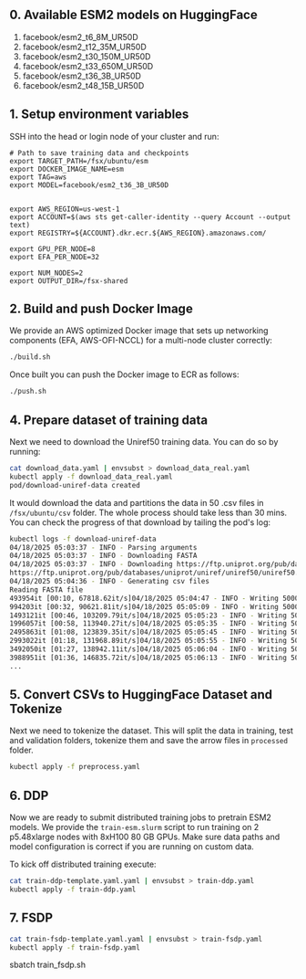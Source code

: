 ## 0. Available ESM2 models on HuggingFace

1. facebook/esm2_t6_8M_UR50D
2. facebook/esm2_t12_35M_UR50D
3. facebook/esm2_t30_150M_UR50D
4. facebook/esm2_t33_650M_UR50D
5. facebook/esm2_t36_3B_UR50D
6. facebook/esm2_t48_15B_UR50D





## 1. Setup environment variables

SSH into the head or login node of your cluster and run:

```
# Path to save training data and checkpoints
export TARGET_PATH=/fsx/ubuntu/esm
export DOCKER_IMAGE_NAME=esm
export TAG=aws
export MODEL=facebook/esm2_t36_3B_UR50D


export AWS_REGION=us-west-1
export ACCOUNT=$(aws sts get-caller-identity --query Account --output text)
export REGISTRY=${ACCOUNT}.dkr.ecr.${AWS_REGION}.amazonaws.com/

export GPU_PER_NODE=8
export EFA_PER_NODE=32

export NUM_NODES=2
export OUTPUT_DIR=/fsx-shared
```

## 2. Build and push Docker Image

We provide an AWS optimized Docker image that sets up networking components (EFA, AWS-OFI-NCCL) for a multi-node cluster correctly:

```bash
./build.sh
```

Once built you can push the Docker image to ECR as follows:
```bash
./push.sh
```

## 4. Prepare dataset of training data

Next we need to download the Uniref50 training data. You can do so by running:

```bash
cat download_data.yaml | envsubst > download_data_real.yaml
kubectl apply -f download_data_real.yaml
pod/download-uniref-data created
```
It would download the data and partitions the data in 50 .csv files in `/fsx/ubuntu/csv` folder. The whole process should take less than 30 mins. 
You can check the progress of that download by tailing the pod's log:

```bash
kubectl logs -f download-uniref-data
04/18/2025 05:03:37 - INFO - Parsing arguments
04/18/2025 05:03:37 - INFO - Downloading FASTA
04/18/2025 05:03:37 - INFO - Downloading https://ftp.uniprot.org/pub/databases/uniprot/uniref/uniref50/uniref50.fasta.gz to /workspace/tmpg20mflpo/fasta
https://ftp.uniprot.org/pub/databases/uniprot/uniref/uniref50/uniref50.fasta.gz: 100%|██████████| 13.5G/13.5G [00:59<00:00, 244MB/s]
04/18/2025 05:04:36 - INFO - Generating csv files
Reading FASTA file
493954it [00:10, 67818.62it/s]04/18/2025 05:04:47 - INFO - Writing 500000 records to /fsx/ubuntu/esm/csv/x000.csv
994203it [00:32, 90621.81it/s]04/18/2025 05:05:09 - INFO - Writing 500000 records to /fsx/ubuntu/esm/csv/x001.csv
1493121it [00:46, 103209.79it/s]04/18/2025 05:05:23 - INFO - Writing 500000 records to /fsx/ubuntu/esm/csv/x002.csv
1996057it [00:58, 113940.27it/s]04/18/2025 05:05:35 - INFO - Writing 500000 records to /fsx/ubuntu/esm/csv/x003.csv
2495863it [01:08, 123839.35it/s]04/18/2025 05:05:45 - INFO - Writing 500000 records to /fsx/ubuntu/esm/csv/x004.csv
2993022it [01:18, 131968.89it/s]04/18/2025 05:05:55 - INFO - Writing 500000 records to /fsx/ubuntu/esm/csv/x005.csv
3492050it [01:27, 138942.11it/s]04/18/2025 05:06:04 - INFO - Writing 500000 records to /fsx/ubuntu/esm/csv/x006.csv
3988951it [01:36, 146835.72it/s]04/18/2025 05:06:13 - INFO - Writing 500000 records to /fsx/ubuntu/esm/csv/x007.csv
...
```

## 5. Convert CSVs to HuggingFace Dataset and Tokenize

Next we need to tokenize the dataset. This will split the data in training, test and validation folders, tokenize them and save the arrow files in `processed` folder.

```bash
kubectl apply -f preprocess.yaml
```

## 6. DDP

Now we are ready to submit distributed training jobs to pretrain ESM2 models. We provide the `train-esm.slurm` script to run training on 2 p5.48xlarge nodes with 8xH100 80 GB GPUs. Make sure data paths and model configuration is correct if you are running on custom data. 

To kick off distributed training execute:

```bash
cat train-ddp-template.yaml.yaml | envsubst > train-ddp.yaml
kubectl apply -f train-ddp.yaml
```

## 7. FSDP
```bash
cat train-fsdp-template.yaml.yaml | envsubst > train-fsdp.yaml
kubectl apply -f train-fsdp.yaml
```

sbatch train_fsdp.sh
